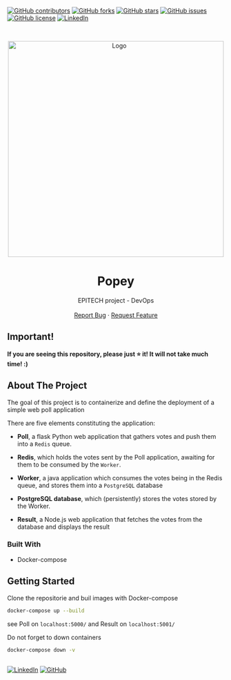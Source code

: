 [![GitHub contributors](https://img.shields.io/github/contributors/HorebParraud/Popeye?style=for-the-badge)](https://github.com/HorebParraud/Popeye/graphs/contributors)
[![GitHub forks](https://img.shields.io/github/forks/HorebParraud/Popeye?style=for-the-badge)](https://github.com/HorebParraud/Popeye/network)
[![GitHub stars](https://img.shields.io/github/stars/HorebParraud/Popeye?style=for-the-badge)](https://github.com/HorebParraud/Popeye/stargazers)
[![GitHub issues](https://img.shields.io/github/issues/HorebParraud/Popeye?style=for-the-badge)](https://github.com/HorebParraud/Popeye/issues)
[![GitHub license](https://img.shields.io/github/license/HorebParraud/Popeye?style=for-the-badge)](https://github.com/HorebParraud/Popeye)
[![LinkedIn][linkedin-shield]][linkedin-url]

<!-- PROJECT LOGO -->
<br />
<p align="center">
  <a>
    <img src="https://www.group-dis.com/wp-content/uploads/2017/11/devops-process.png" alt="Logo" width="500" >
  </a>

  <h1 align="center">Popey</h1>

  <p align="center">
    EPITECH project - DevOps
    <br />
    <br />
    <a href="https://github.com/HorepParraud/Popeye/issues">Report Bug</a>
    ·
    <a href="https://github.com/HorebParraud/Popeye/issues">Request Feature</a>
  </p>
</p>


<!-- IMPORTANT -->
## Important!
**If you are seeing this repository, please just ⭐ it! It will not take much time! :)**

<!-- ABOUT THE PROJECT -->
## About The Project
The goal of this project is to containerize and define the deployment of a simple web poll application

There are five elements constituting the application:

- **Poll**, a flask Python web application that gathers votes and push them into a `Redis` queue.

- **Redis**, which holds the votes sent by the Poll application, awaiting for them to be consumed by the `Worker`.

- **Worker**, a java application which consumes the votes being in the Redis queue, and stores them into a `PostgreSQL` database

- **PostgreSQL database**, which (persistently) stores the votes stored by the Worker.

- **Result**, a Node.js web application that fetches the votes from the database and displays the result

### Built With
* Docker-compose

<!-- GETTING STARTED -->
## Getting Started

Clone the repositorie and buil images with Docker-compose
```sh
docker-compose up --build
```
see Poll on `localhost:5000/` and Result on `localhost:5001/`

Do not forget to down containers
```sh
docker-compose down -v
```

<!--USEFULL LINKS-->
##
[![LinkedIn][linkedin-shield]][linkedin-url] [![GitHub][github-shield]][github-url]

<!-- MARKDOWN LINKS, ALIAS & IMAGES -->
[linkedin-shield]: https://img.shields.io/badge/-LinkedIn-black.svg?style=for-the-badge&logo=linkedin&colorB=555
[linkedin-url]: https://www.linkedin.com/in/horeb-parraud/
[github-shield]: https://img.shields.io/badge/-other_repositories-black.svg?style=for-the-badge&logo=github&colorB=555
[github-url]: https://github.com/HorebParraud?tab=repositories
